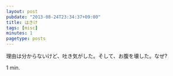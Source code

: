 ```yaml
---
layout: post
pubdate: "2013-08-24T23:34:37+09:00"
title: はきけ
tags: [misc]
minutes: 1
pagetype: posts
---
```

理由は分からないけど、吐き気がした。そして、お腹を壊した。なぜ?

1 min.
